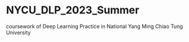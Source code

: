 # NYCU_DLP_2023_Summer
coursework of Deep Learning Practice in National Yang Ming Chiao Tung University
